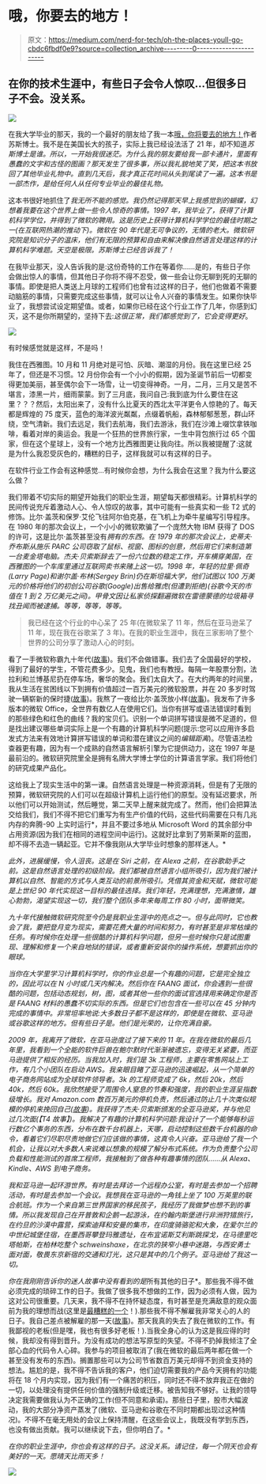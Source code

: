 # 哦，你要去的地方！

> 原文：<https://medium.com/nerd-for-tech/oh-the-places-youll-go-cbdc6fbdf0e9?source=collection_archive---------0----------------------->

## 在你的技术生涯中，有些日子会令人惊叹…但很多日子不会。没关系。

![](img/93c397f204d79d616b36fa9c61af5a5b.png)

在我大学毕业的那天，我的一个最好的朋友给了我一本[哦，你将要去的地方！](https://www.amazon.com/Oh-Places-Youll-Dr-Seuss/dp/0679805273)作者苏斯博士。我不是在美国长大的孩子，实际上我已经设法活了 21 年，却不知道*苏斯博士是谁。所以，一开始我很迷茫。为什么我的朋友要给我一部卡通片，里面有愚蠢的文字和古怪的图画？那天发生了很多事，所以我礼貌地笑了笑，把这本书放回了其他毕业礼物中。直到几天后，我才真正花时间从头到尾读了一遍。这本书是一部杰作，是给任何人从任何专业毕业的最佳礼物。*

这本书很好地抓住了*我无所不能的感觉。我仍然记得那天早上我感觉到的蝴蝶，幻想着我要在这个世界上做一些令人惊奇的事情。1997 年，我毕业了，获得了计算机科学学位，并得到了微软的聘用。这是历史上获得计算机科学学位的最佳时期之一(在互联网热潮的推动下)。微软在 90 年代是无可争议的，无情的老大。微软研究院是知识分子的温床，他们有无限的预算和自由来解决像自然语言处理这样的计算机科学难题。天空是极限。苏斯博士已经告诉我了！*

在我毕业那天，没人告诉我的是:这份奇特的工作在等着你……是的，有些日子你会做出惊人的事情，但其他日子你将不得不忍受，做一些会让你无聊到死的无聊的事情。即使是把人类送上月球的工程师们也曾有过这样的日子，他们也做着不需要动脑筋的事情，只需要完成这些事情，就可以让令人兴奋的事情发生。如果你快毕业了，我想尝试设定期望值。或者，如果你已经在这个行业工作了几年，你感到幻灭，这不是你所期望的，坚持下去:*这很正常，我们都感觉到了，它会变得更好*。

![](img/29b55eb470a0031e53bfdbf150022506.png)

有时候感觉就是这样，不是吗！

我住在西雅图。10 月和 11 月绝对是可怕、灰暗、潮湿的月份。我在这里已经 25 年了，但还是不习惯。12 月份你会有一个小小的假期，因为圣诞节前后一切都变得更加美丽，甚至偶尔会下一场雪，让一切变得神奇。一月，二月，三月又是苦不堪言，漆黑一片，细雨蒙蒙。到了三月底，我问自己:我到底为什么要住在这里？？？然后，太阳出来了，没有什么比夏天的西北太平洋更令人惊艳的了。每天都是辉煌的 75 度天，蓝色的海洋波光粼粼，点缀着帆船，森林郁郁葱葱，群山环绕，空气清新。我们去远足，我们去航海，我们去游泳，我们在沙滩上啜饮拿铁咖啡，看着对岸的奥运会。我是一个狂热的世界旅行家，一生中背包旅行过 65 个国家，但在这个星球上，没有一个地方比西雅图更让我向往。所以我被提醒了:这就是为什么我忍受灰色的，糟糕的日子，这样我就可以有这样的日子。

在软件行业工作会有这种感觉…有时候你会想，为什么我会在这里？我为什么要这么做？

我们带着不切实际的期望开始我们的职业生涯，期望每天都很精彩。计算机科学的民间传说充斥着激动人心、令人惊叹的故事，其中可能有一些真实和一些 T2 式的修饰。比尔·盖茨和保罗·艾伦飞往阿尔伯克基，在飞机上为牵牛星编写引导程序。在 1980 年的那次会议上，一个小小的微软欺骗了一个庞然大物 IBM 获得了 DOS 的许可，这是比尔·盖茨甚至没有*拥有的东西。在 1979 年的那次会议上，史蒂夫·乔布斯从施乐 PARC 公司窃取了鼠标、视窗、图标的创意，然后用它们来制造第一台麦金塔电脑。杰夫·贝索斯辞去了一份六位数的稳定工作，开车横穿美国，在西雅图的一个车库里通过互联网卖书来赌上这一切。1998 年，年轻的拉里·佩奇(Larry Page)和谢尔盖·布林(Sergey Brin)仍在斯坦福大学，他们试图以 100 万美元的价格将他们的初创公司谷歌(Google)出售给雅虎(但遭到拒绝)(谷歌今天的市值在 1 到 2 万亿美元之间)。甲骨文因让私家侦探翻遍微软在雷德蒙德的垃圾箱寻找丑闻而被逮捕。等等，等等，等等。*

> 我已经在这个行业的中心呆了 25 年(在微软呆了 11 年，然后在亚马逊呆了 11 年，现在我在谷歌呆了 3 年)。在我的职业生涯中，我在三家影响了整个世界的公司分享了激动人心的时刻。

看了一手微软称霸九十年代([故事](https://link.medium.com/DFtR2QNELgb))。我们不会做错事。我们去了全国最好的学校，得到了最好的学生，不管花费多少。见鬼，我们也有教授。每隔一年股票分割，法拉利和兰博基尼扔在停车场，奢华的聚会。我们太自大了。在大约两年的时间里，我从生活在贫困线以下到拥有价值超过一百万美元的微软股票，并在 20 多岁时驾驶一辆崭新的保时捷([故事](https://link.medium.com/g9FsOVk9Ujb))。我熬了一夜给比尔·盖茨放小样([故事](https://link.medium.com/4CAMIrvF8gb))。我发布了许多版本的微软 Office，全世界有数亿人在使用它们。当你有拼写或语法错误时看到的那些绿色和红色的曲线？我的宝贝们。识别一个单词拼写错误是微不足道的，但是找出建议哪些单词实际上是一个有趣的计算机科学问题(提示:您可以应用许多启发式方法来有效地计算拼写错误的单词和潜在建议之间的*编辑距离*)。尽管语法检查器更有趣，因为有一个成熟的自然语言解析引擎为它提供动力，这在 1997 年是最前沿的。微软研究院里全是拥有名牌大学博士学位的计算语言学家。我们将他们的研究成果产品化。

这给我上了现实生活中的第一课。自然语言处理是一种资源消耗，但是有了无限的预算，微软研究院的人们可以在超级计算机上运行他们的原型。没有延迟要求，所以他们可以开始测试，然后睡觉，第二天早上醒来就完成了。然而，他们会把算法交给我们，我们不得不把它们重写为有生产价值的代码，这些代码需要在只有几兆内存的奔腾-90 上实时运行*，并且不要过多地从 Microsoft Word 的其余部分中占用资源(因为我们在相同的进程空间中运行)。这就好比拿到了劳斯莱斯的蓝图，却不得不去造一辆起亚。它并不像我刚从大学毕业时想象的那样迷人。*

*此外，进展缓慢，令人沮丧。这是在 Siri 之前，在 Alexa 之前，在谷歌助手之前。这是自然语言处理的初级阶段。我们都被自然语言小组所吸引，因为我们被计算机以自然、智能的方式与人类互动的前景所吸引。凭借其资金和天赋，微软可能是上世纪 90 年代实现这一目标的最佳选择。我们年轻，充满理想，充满激情，雄心勃勃，渴望实现这一切，我们整个团队多年来每周工作 80 小时，面带微笑。*

*九十年代接触微软研究院至今仍是我职业生涯中的亮点之一。但与此同时，它也教会了我，要把登月变为现实，需要花费大量的时间和努力，有时甚至是非常枯燥的任务。有时候你在处理一些很酷的计算机科学问题，但另一些时候你只是试图重现、理解和修复一个来自地狱的错误，或者重新安装你的操作系统，想要抓出你的眼球。*

*当你在大学里学习计算机科学时，你的作业总是一个有趣的问题，它是完全独立的，因此可以在 N 小时或几天内解决。然后你在 FAANG 面试，你会遇到一些很酷的问题，包括动态规划，树，图，或者其他一些你的面试官选择用来确定你是否是 FAANG 材料的愚蠢不切实际的东西。但是它们也包含在一些可以在 45 分钟内完成的事情中。非常坦率地说:大多数日子都不是这样的，即使是在微软、亚马逊或谷歌这样的地方。但有些日子是。他们是光荣的，让你充满自豪。*

*2009 年，我离开了微软，在亚马逊度过了接下来的 11 年。在我在微软的最后几年里，我看到一个全能的软件巨兽在鲍尔默时代渐渐被遗忘，变得无关紧要，而亚马逊提供了相反的经历。当我加入时，我们是 3k 工程师，主要在零售网站上工作，有几个小团队在启动 AWS。我亲眼目睹了亚马逊的迅速崛起，从一个简单的电子商务网站成为全球软件领导者。3k 的工程师变成了 6k，然后 20k，然后 40k，然后 60k。我欣然接受了周围令人窒息的节奏和强度，我的职业生涯呈指数级增长。我对 Amazon.com 数百万美元的停机负责，然后通过防止几十次类似规模的停机来挽回自己([故事](https://link.medium.com/gpHGJxmc3hb))。我获得了杰夫·贝索斯颁发的全亚马逊奖，并与他见过几次面(【T4 故事】)。我解决了有趣的计算机科学问题:我设计了一个能够每秒运行数亿个事务的东西，分布在数千台机器上，天哪，启动控制这些数千台机器的命令，看着它们尽职尽责地做它们应该做的事情，这真令人兴奋。亚马逊给了我一个机会，让我以对大多数人来说难以想象的规模了解分布式系统。作为负责整个公司负载和性能测试的首席工程师，我接触到了做各种有趣事情的团队……从 Alexa、Kindle、AWS 到电子商务。*

*我和亚马逊一起环游世界。有时是去拜访一个远程办公室，有时是去参加一个招聘活动，有时是去参加一个会议。我想我在亚马逊的一角钱上坐了 100 万英里的联合航班。作为一个来自第三世界国家的移民孩子，我经历了我做梦也想不到的事情。所以我发现自己在开普敦和企鹅一起游泳，在约翰内斯堡进行非洲狩猎旅行，在约旦的沙漠中露营，探索迪拜和安曼的集市，在印度骑骆驼和大象，在爱尔兰的中世纪城堡住宿，在墨西哥攀登玛雅遗址，在布宜诺斯艾利斯跳探戈，在马德里吃塔帕斯，在柏林吃整个 schweinshaxe，在北京的狭窄小巷中迷路，与西安勇士面对面，敬畏东京新宿的交通和灯光，这只是其中的几个例子。亚马逊给了我这一切。*

*你在我刚刚告诉你的迷人故事中没有看到的是*所有其他的日子*。那些我不得不做必须完成的琐碎工作的日子。我做了很多我不想做的工作，因为必须有人做，因为这对公司很重要。几天来，我不得不在持怀疑态度，有时甚至是充满敌意的观众面前为我的理想而战(这里是[最糟糕的一个](https://link.medium.com/kOhCaVK0tkb)！).那些我不得不解雇我非常关心的人的日子。我自己差点被解雇的那一天([故事](https://www.linkedin.com/feed/update/urn:li:activity:6813490633576189952/?updateEntityUrn=urn%3Ali%3Afs_feedUpdate%3A%28V2%2Curn%3Ali%3Aactivity%3A6813490633576189952%29#:~:text=lifestories%20%23corporateculture-,On%20almost%20being%20fired%20at%20Microsoft%20%5B2003%5D,link.medium.com,-53))。那天我真的失去了我在微软的工作。有我鄙视的老板(但是嘿，我也有很多好老板！).当我全身心的认为这是我应得的时候，我却没有得到晋升。为没有成功的想法写原型的失望。不得不扔掉我倾注了全部心血的代码令人心碎。我参与的项目被取消了(我在微软的最后两年都在做一个甚至没有发布的东西)。搁置那些可以为公司节省数百万美元却得不到资金支持的想法。尴尬的是，我不得不告诉我的客户，他们迫切需要我的产品今天拥有的功能将在 18 个月内实现，因为我们有一个痛苦的积压，同时还不得不放弃我正在做的一切，以处理没有提供任何价值的强制升级或迁移。被告知我不够好。让我的领导决定我需要做我认为不正确的工作(但不同意和承诺)。那些日子里，股市大幅波动，我的大部分净资产蒸发了(微软、亚马逊和谷歌在不同时期都出现过这种情况)。不得不在毫无用处的会议上保持清醒，在这些会议上，我既没有学到东西，也没有做出贡献。我可以继续说下去，但你明白了。*

*在你的职业生涯中，你也会有这样的日子。这没关系。请记住，每一个阴天也会有美好的一天。愿晴天比雨天多！*

*![](img/4739fe5243a95f8b3fb2fdc367fb9edb.png)*